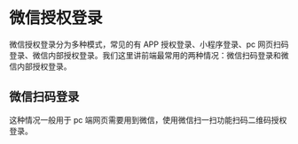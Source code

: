 # 微信授权登录

微信授权登录分为多种模式，常见的有 APP 授权登录、小程序登录、pc 网页扫码登录、微信内部授权登录。我们这里讲前端最常用的两种情况：微信扫码登录和微信内部授权登录。

## 微信扫码登录

这种情况一般用于 pc 端网页需要用到微信，使用微信扫一扫功能扫码二维码授权登录。
